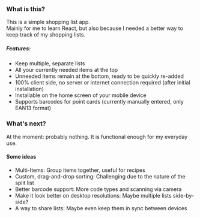 ### What is this?

This is a simple shopping list app.  
Mainly for me to learn React, but also because I needed a better way to keep track of my shopping lists.

##### Features:

- Keep multiple, separate lists
- All your currently needed items at the top
- Unneeded items remain at the bottom, ready to be quickly re-added
- 100% client side, no server or internet connection required (after initial installation)
- Installable on the home screen of your mobile device
- Supports barcodes for point cards (currently manually entered, only EAN13 format)

### What's next?

At the moment: probably nothing. It is functional enough for my everyday use.

#### Some ideas

- Multi-Items: Group items together, useful for recipes
- Custom, drag-and-drop sorting: Challenging due to the nature of the split list
- Better barcode support: More code types and scanning via camera
- Make it look better on desktop resolutions: Maybe multiple lists side-by-side?
- A way to share lists: Maybe even keep them in sync between devices
